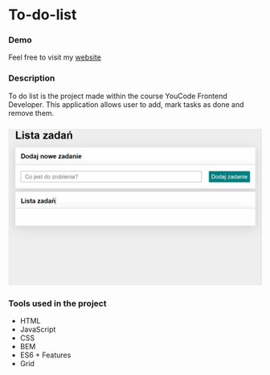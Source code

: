 # To-do-list

### Demo

Feel free to visit my [website]

### Description
To do list is the project made within the course YouCode Frontend Developer. This application allows user to add, mark tasks as done and remove them.

###
<img src="https://github.com/ursmal1948/To_do_list/blob/main/images/animation_toDoList.gif" width="700px">

### Tools used in the project 
- HTML
- JavaScript
- CSS
- BEM
- ES6 + Features
- Grid

[website]: <https://ursmal1948.github.io/To_do_list/>

